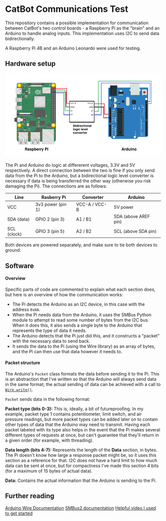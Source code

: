 # CatBot Communications Test
This repository contains a possible implementation for communication between CatBot's two control boards - a Raspberry Pi as the "brain" and an Arduino to handle analog inputs. This implementation uses I2C to send data bidirectionally.

A Raspberry Pi 4B and an Arduino Leonardo were used for testing.

## Hardware setup

![Hardware](img/hardware.png)

The Pi and Arduino do logic at differerent voltages, 3.3V and 5V respectively. A direct connection between the two is fine if you only send data from the Pi to the Arduino, but a bidirectional logic level converter is necessary if data is being transferred the other way (otherwise you risk damaging the Pi). The connections are as follows:

| Line | Rasberry Pi | Converter | Arduino |
|------|-------------|-----------|---------|
| VCC | 3v3 power (pin 1) | VCC-A / VCC-B | 5V power |
| SDA (data) | GPIO 2 (pin 3) | A1 / B1 | SDA (above AREF pin)
| SCL (clock) | GPIO 3 (pin 5) | A2 / B2 | SCL (above SDA pin)
Both devices are powered separately, and make sure to tie both devices to ground.

## Software

#### Overview

Specific parts of code are commented to explain what each section does, but here is an overview of how the communication works:
* The Pi detects the Arduino as an I2C device, in this case with the address `0x0A`.
* When the Pi needs data from the Arduino, it uses the SMBus Python module to attempt to read some number of bytes from the I2C bus. When it does this, it also sends a single byte to the Arduino that represents the type of data it needs.
* The Arduino detects that the Pi just did this, and it constructs a "packet" with the necessary data to send back.
* It sends the data to the Pi (using the Wire library) as an array of bytes, and the Pi can then use that data however it needs to.

#### Packet structure

The Arduino's `Packet` class formats the data before sending it to the Pi. This is an abstraction that I've written so that the Arduino will always send data in the same format; the actual sending of data can be achieved with a call to [`Wire.write()`](https://reference.arduino.cc/reference/en/language/functions/communication/wire/write/).

`Packet` sends data in the following format:

**Packet type (bits 0-3):** This is, ideally, a bit of futureproofing. In my example, packet type 1 contains potentiometer, limit switch, and air pressure readings, but more packet types can be added later on to contain other types of data that the Arduino may need to transmit. Having each packet labeled with its type also helps in the event that the Pi makes several different types of requests at once, but can't guarantee that they'll return in a given order (for example, with threading).

**Data length (bits 4-7):** Represents the length of the **Data** section, in bytes. The Pi doesn't know how large a response packet might be, so it uses this section as a reference for that. I2C does not have a hard limit to how much data can be sent at once, but for compactness I've made this section 4 bits (for a maximum of 15 bytes of actual data).

**Data:** Contains the actual information that the Arduino is sending to the Pi.

## Further reading

[Arduino Wire Documentation](https://reference.arduino.cc/reference/en/language/functions/communication/wire/)
[SMBus2 documentation](https://smbus2.readthedocs.io/en/latest/index.html)
[Helpful video I used to get started](https://www.youtube.com/watch?v=me7mhrRbspk&ab_channel=DroneBotWorkshop)